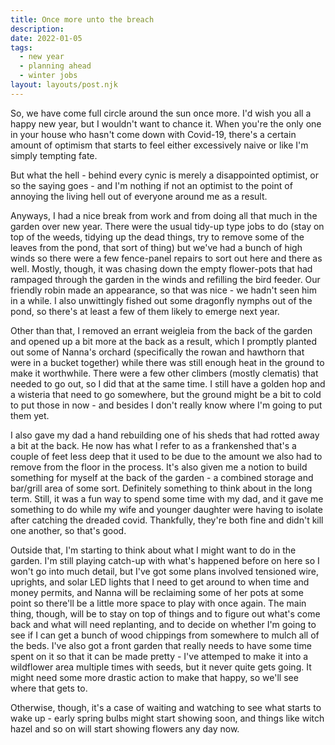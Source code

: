 ```yaml
---
title: Once more unto the breach
description: 
date: 2022-01-05
tags:
  - new year
  - planning ahead
  - winter jobs
layout: layouts/post.njk
---
```


So, we have come full circle around the sun once more. I'd wish you all a happy new year, but I wouldn't want to chance it. When you're the only one in your house who hasn't come down with Covid-19, there's a certain amount of optimism that starts to feel either excessively naive or like I'm simply tempting fate.

But what the hell - behind every cynic is merely a disappointed optimist, or so the saying goes - and I'm nothing if not an optimist to the point of annoying the living hell out of everyone around me as a result. 

<!--more-->

Anyways, I had a nice break from work and from doing all that much in the garden over new year. There were the usual tidy-up type jobs to do (stay on top of the weeds, tidying up the dead things, try to remove some of the leaves from the pond, that sort of thing) but we've had a bunch of high winds so there were a few fence-panel repairs to sort out here and there as well. Mostly, though, it was chasing down the empty flower-pots that had rampaged through the garden in the winds and refilling the bird feeder. Our friendly robin made an appearance, so that was nice - we hadn't seen him in a while. I also unwittingly fished out some dragonfly nymphs out of the pond, so there's at least a few of them likely to emerge next year.

Other than that, I removed an errant weigleia from the back of the garden and opened up a bit more at the back as a result, which I promptly planted out some of Nanna's orchard (specifically the rowan and hawthorn that were in a bucket together) while there was still enough heat in the ground to make it worthwhile. There were a few other climbers (mostly clematis) that needed to go out, so I did that at the same time. I still have a golden hop and a wisteria that need to go somewhere, but the ground might be a bit to cold to put those in now - and besides I don't really know where I'm going to put them yet.

I also gave my dad a hand rebuilding one of his sheds that had rotted away a bit at the back. He now has what I refer to as a frankenshed that's a couple of feet less deep that it used to be due to the amount we also had to remove from the floor in the process. It's also given me a notion to build something for myself at the back of the garden - a combined storage and bar/grill area of some sort. Definitely something to think about in the long term. Still, it was a fun way to spend some time with my dad, and it gave me something to do while my wife and younger daughter were having to isolate after catching the dreaded covid. Thankfully, they're both fine and didn't kill one another, so that's good.

Outside that, I'm starting to think about what I might want to do in the garden. I'm still playing catch-up with what's happened before on here so I won't go into much detail, but I've got some plans involved tensioned wire, uprights, and solar LED lights that I need to get around to when time and money permits, and Nanna will be reclaiming some of her pots at some point so there'll be a little more space to play with once again. The main thing, though, will be to stay on top of things and to figure out what's come back and what will need replanting, and to decide on whether I'm going to see if I can get a bunch of wood chippings from somewhere to mulch all of the beds.  I've also got a front garden that really needs to have some time spent on it so that it can be made pretty - I've attemped to make it into a wildflower area multiple times with seeds, but it never quite gets going. It might need some more drastic action to make that happy, so we'll see where that gets to.

Otherwise, though, it's a case of waiting and watching to see what starts to wake up - early spring bulbs might start showing soon, and things like witch hazel and so on will start showing flowers any day now.